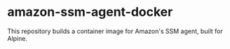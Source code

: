 # amazon-ssm-agent-docker

This repository builds a container image for Amazon's SSM agent, built for Alpine.
